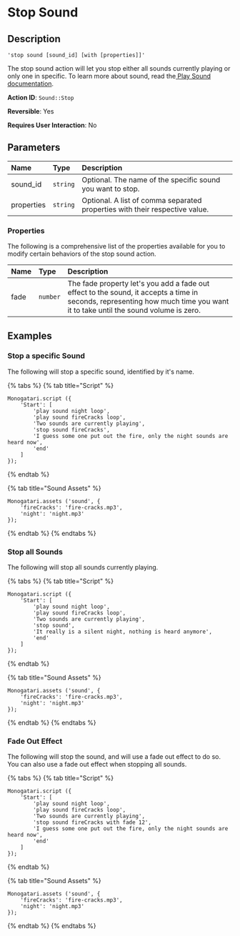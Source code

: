 # Stop Sound

## Description

```
'stop sound [sound_id] [with [properties]]'
```

The stop sound action will let you stop either all sounds currently playing or only one in specific. To learn more about sound, read the[ Play Sound documentation](play-sound.md).

**Action ID**: `Sound::Stop`

**Reversible**: Yes

**Requires User Interaction**: No

## Parameters

| Name | Type | Description |
| :--- | :--- | :--- |
| sound\_id | `string` | Optional. The name of the specific sound you want to stop. |
| properties | `string` | Optional. A list of comma separated properties with their respective value. |

### Properties

The following is a comprehensive list of the properties available for you to modify certain behaviors of the stop sound action.

| Name | Type | Description |
| :--- | :--- | :--- |
| fade | `number` | The fade property let's you add a fade out effect to the sound, it accepts a time in seconds, representing how much time you want it to take until the sound volume is zero. |

## Examples

### Stop a specific Sound

The following will stop a specific sound, identified by it's name.

{% tabs %}
{% tab title="Script" %}
```
Monogatari.script ({
    'Start': [
        'play sound night loop',
        'play sound fireCracks loop',
        'Two sounds are currently playing',
        'stop sound fireCracks',
        'I guess some one put out the fire, only the night sounds are heard now',
        'end'
    ]
});
```
{% endtab %}

{% tab title="Sound Assets" %}
```
Monogatari.assets ('sound', {
    'fireCracks': 'fire-cracks.mp3',
    'night': 'night.mp3'
});
```
{% endtab %}
{% endtabs %}

### Stop all Sounds

The following will stop all sounds currently playing.

{% tabs %}
{% tab title="Script" %}
```
Monogatari.script ({
    'Start': [
        'play sound night loop',
        'play sound fireCracks loop',
        'Two sounds are currently playing',
        'stop sound',
        'It really is a silent night, nothing is heard anymore',
        'end'
    ]
});
```
{% endtab %}

{% tab title="Sound Assets" %}
```
Monogatari.assets ('sound', {
    'fireCracks': 'fire-cracks.mp3',
    'night': 'night.mp3'
});
```
{% endtab %}
{% endtabs %}

### Fade Out Effect

The following will stop the sound, and will use a fade out effect to do so. You can also use a fade out effect when stopping all sounds.

{% tabs %}
{% tab title="Script" %}
```
Monogatari.script ({
    'Start': [
        'play sound night loop',
        'play sound fireCracks loop',
        'Two sounds are currently playing',
        'stop sound fireCracks with fade 12',
        'I guess some one put out the fire, only the night sounds are heard now',
        'end'
    ]
});
```
{% endtab %}

{% tab title="Sound Assets" %}
```
Monogatari.assets ('sound', {
    'fireCracks': 'fire-cracks.mp3',
    'night': 'night.mp3'
});
```
{% endtab %}
{% endtabs %}

